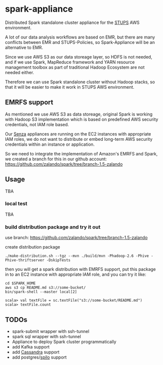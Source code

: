 # spark-appliance
Distributed Spark standalone cluster appliance for the [STUPS](https://stups.io) AWS environment.

A lot of our data analysis workflows are based on EMR, but there are many conflicts between EMR and STUPS-Policies, so Spark-Appliance will be an alternative to EMR.

Since we use AWS S3 as our data storeage layer, so HDFS is not needed, and if we use Spark, MapReduce framework and YARN resource management toolbox as part of traditional Hadoop Ecosystem are not needed either.

Therefore we can use Spark standalone cluster without Hadoop stacks, so that it will be easier to make it work in STUPS AWS environment.

## EMRFS support

As mentioned we use AWS S3 as data storeage, original Spark is working with Hadoop S3 implementation which is based on predefined AWS security credentials, not IAM role based.

Our [Senza](https://stups.io/senza/) appliances are running on the EC2 instances with appropriate IAM roles, we do not want to distribute or embed long-term AWS security credentials within an instance or application.

So we need to integrate the implementation of Amazon's EMRFS and Spark, we created a branch for this in our github account: https://github.com/zalando/spark/tree/branch-1.5-zalando

## Usage

TBA

### local test

TBA

### build distribution package and try it out

use branch: https://github.com/zalando/spark/tree/branch-1.5-zalando

create distribution package

```./make-distribution.sh --tgz --mvn ./build/mvn -Phadoop-2.6 -Phive -Phive-thriftserver -DskipTests```

then you will get a spark distribution with EMRFS support, put this package in to an EC2 instance with appropriate IAM role, and you can try it like:

```
cd $SPARK_HOME
aws s3 cp README.md s3://some-bucket/
bin/spark-shell --master local[2]

scala> val textFile = sc.textFile("s3://some-bucket/README.md")
scala> textFile.count
```

## TODOs

* spark-submit wrapper with ssh-tunnel
* spark sql wrapper with ssh-tunnel
* Appliance to deploy Spark cluster programmatically
* add Kafka support
* add [Cassandra](https://github.com/zalando/stups-cassandra) support
* add postgres/[spilo](https://github.com/zalando/spilo) support
